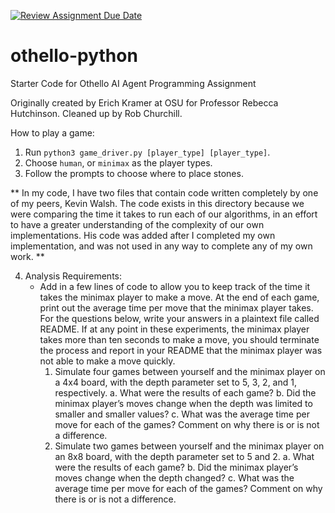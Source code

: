 [![Review Assignment Due Date](https://classroom.github.com/assets/deadline-readme-button-24ddc0f5d75046c5622901739e7c5dd533143b0c8e959d652212380cedb1ea36.svg)](https://classroom.github.com/a/i3cjXgnP)
# othello-python
Starter Code for Othello AI Agent Programming Assignment

Originally created by Erich Kramer at OSU for Professor Rebecca Hutchinson.
Cleaned up by Rob Churchill.

How to play a game:

1. Run `python3 game_driver.py [player_type] [player_type]`.
2. Choose `human`, or `minimax` as the player types.
3. Follow the prompts to choose where to place stones.

** In my code, I have two files that contain code written completely by one of my peers, Kevin Walsh. The code exists in this directory because we were comparing the time it takes to run each of our algorithms, in an effort to have a greater understanding of the complexity of our own implementations. His code was added after I completed my own implementation, and was not used in any way to complete any of my own work. **

4. Analysis Requirements:
    - Add in a few lines of code to allow you to keep track of the time it takes the minimax player to
    make a move. At the end of each game, print out the average time per move that the minimax
    player takes.
    For the questions below, write your answers in a plaintext file called README. If at any point in
    these experiments, the minimax player takes more than ten seconds to make a move, you should
    terminate the process and report in your README that the minimax player was not able to make
    a move quickly.
        1. Simulate four games between yourself and the minimax player on a 4x4 board, with the depth parameter set to 5, 3, 2, and 1, respectively.
            a. What were the results of each game?
            b. Did the minimax player’s moves change when the depth was limited to smaller and smaller values?
            c. What was the average time per move for each of the games? Comment on why there is or is not a difference.
        2. Simulate two games between yourself and the minimax player on an 8x8 board, with the depth parameter set to 5 and 2.
            a. What were the results of each game?
            b. Did the minimax player’s moves change when the depth changed?
            c. What was the average time per move for each of the games? Comment on why there is or is not a difference.

